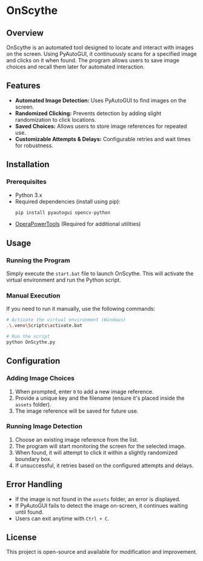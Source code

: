 # OnScythe

## Overview
OnScythe is an automated tool designed to locate and interact with images on the screen. Using PyAutoGUI, it continuously scans for a specified image and clicks on it when found. The program allows users to save image choices and recall them later for automated interaction.

## Features
- **Automated Image Detection:** Uses PyAutoGUI to find images on the screen.
- **Randomized Clicking:** Prevents detection by adding slight randomization to click locations.
- **Saved Choices:** Allows users to store image references for repeated use.
- **Customizable Attempts & Delays:** Configurable retries and wait times for robustness.

## Installation
### Prerequisites
- Python 3.x
- Required dependencies (install using pip):
  ```sh
  pip install pyautogui opencv-python
  ```
- [OperaPowerTools](https://github.com/OperavonderVollmer/OperaPowerTools) (Required for additional utilities)

## Usage
### Running the Program
Simply execute the `start.bat` file to launch OnScythe. This will activate the virtual environment and run the Python script.

### Manual Execution
If you need to run it manually, use the following commands:
```sh
# Activate the virtual environment (Windows)
.\.venv\Scripts\activate.bat

# Run the script
python OnScythe.py
```

## Configuration
### Adding Image Choices
1. When prompted, enter `0` to add a new image reference.
2. Provide a unique key and the filename (ensure it's placed inside the `assets` folder).
3. The image reference will be saved for future use.

### Running Image Detection
1. Choose an existing image reference from the list.
2. The program will start monitoring the screen for the selected image.
3. When found, it will attempt to click it within a slightly randomized boundary box.
4. If unsuccessful, it retries based on the configured attempts and delays.

## Error Handling
- If the image is not found in the `assets` folder, an error is displayed.
- If PyAutoGUI fails to detect the image on-screen, it continues waiting until found.
- Users can exit anytime with `Ctrl + C`.

## License
This project is open-source and available for modification and improvement.

